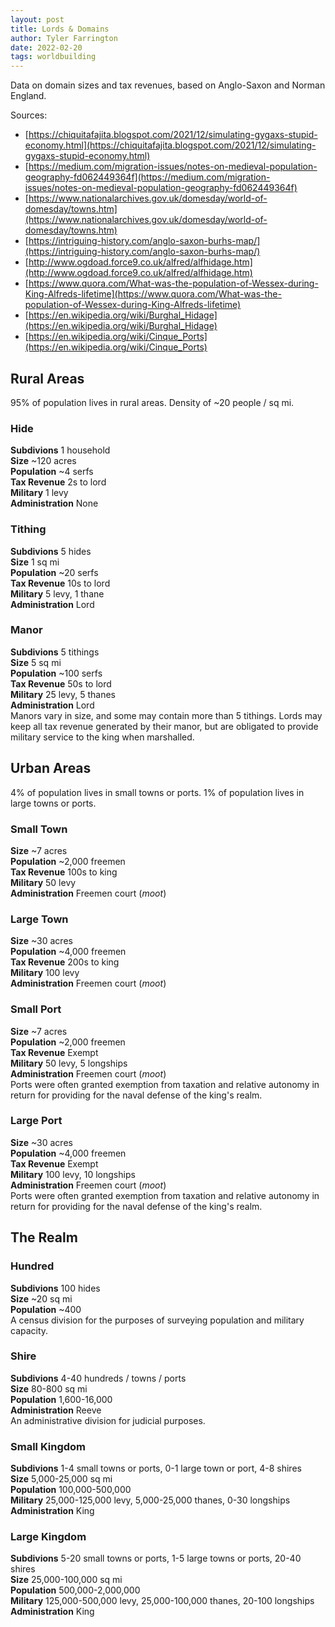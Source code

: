```yaml
---
layout: post
title: Lords & Domains
author: Tyler Farrington
date: 2022-02-20
tags: worldbuilding
---
```


Data on domain sizes and tax revenues, based on Anglo-Saxon and Norman England.

Sources:
- [https://chiquitafajita.blogspot.com/2021/12/simulating-gygaxs-stupid-economy.html](https://chiquitafajita.blogspot.com/2021/12/simulating-gygaxs-stupid-economy.html)
- [https://medium.com/migration-issues/notes-on-medieval-population-geography-fd062449364f](https://medium.com/migration-issues/notes-on-medieval-population-geography-fd062449364f)
- [https://www.nationalarchives.gov.uk/domesday/world-of-domesday/towns.htm](https://www.nationalarchives.gov.uk/domesday/world-of-domesday/towns.htm)
- [https://intriguing-history.com/anglo-saxon-burhs-map/](https://intriguing-history.com/anglo-saxon-burhs-map/)
- [http://www.ogdoad.force9.co.uk/alfred/alfhidage.htm](http://www.ogdoad.force9.co.uk/alfred/alfhidage.htm)
- [https://www.quora.com/What-was-the-population-of-Wessex-during-King-Alfreds-lifetime](https://www.quora.com/What-was-the-population-of-Wessex-during-King-Alfreds-lifetime)
- [https://en.wikipedia.org/wiki/Burghal_Hidage](https://en.wikipedia.org/wiki/Burghal_Hidage)
- [https://en.wikipedia.org/wiki/Cinque_Ports](https://en.wikipedia.org/wiki/Cinque_Ports)


## Rural Areas

95% of population lives in rural areas. Density of ~20 people / sq mi.

### Hide
**Subdivions** 1 household  
**Size** ~120 acres  
**Population** ~4 serfs  
**Tax Revenue** 2s to lord  
**Military** 1 levy  
**Administration** None  

### Tithing
**Subdivions** 5 hides  
**Size** 1 sq mi  
**Population** ~20 serfs  
**Tax Revenue** 10s to lord  
**Military** 5 levy, 1 thane  
**Administration** Lord  

### Manor
**Subdivions** 5 tithings  
**Size** 5 sq mi  
**Population** ~100 serfs  
**Tax Revenue** 50s to lord  
**Military** 25 levy, 5 thanes  
**Administration** Lord  
Manors vary in size, and some may contain more than 5 tithings. Lords may keep all tax revenue generated by their manor, but are obligated to provide military service to the king when marshalled.  

## Urban Areas

4% of population lives in small towns or ports. 1% of population lives in large towns or ports.

### Small Town
**Size** ~7 acres  
**Population** ~2,000 freemen  
**Tax Revenue** 100s to king  
**Military** 50 levy  
**Administration** Freemen court (*moot*)  

### Large Town
**Size** ~30 acres  
**Population** ~4,000 freemen  
**Tax Revenue** 200s to king  
**Military** 100 levy  
**Administration** Freemen court (*moot*)  

### Small Port
**Size** ~7 acres  
**Population** ~2,000 freemen  
**Tax Revenue** Exempt  
**Military** 50 levy, 5 longships  
**Administration** Freemen court (*moot*)  
Ports were often granted exemption from taxation and relative autonomy in return for providing for the naval defense of the king's realm.  

### Large Port
**Size** ~30 acres  
**Population** ~4,000 freemen  
**Tax Revenue** Exempt  
**Military** 100 levy, 10 longships  
**Administration** Freemen court (*moot*)  
Ports were often granted exemption from taxation and relative autonomy in return for providing for the naval defense of the king's realm.  

## The Realm

### Hundred
**Subdivions** 100 hides  
**Size** ~20 sq mi  
**Population** ~400  
A census division for the purposes of surveying population and military capacity.  

### Shire
**Subdivions** 4-40 hundreds / towns / ports  
**Size** 80-800 sq mi  
**Population** 1,600-16,000  
**Administration** Reeve  
An administrative division for judicial purposes.  

### Small Kingdom
**Subdivions** 1-4 small towns or ports, 0-1 large town or port, 4-8 shires  
**Size** 5,000-25,000 sq mi  
**Population** 100,000-500,000  
**Military** 25,000-125,000 levy, 5,000-25,000 thanes, 0-30 longships  
**Administration** King  

### Large Kingdom
**Subdivions** 5-20 small towns or ports, 1-5 large towns or ports, 20-40 shires  
**Size** 25,000-100,000 sq mi  
**Population** 500,000-2,000,000  
**Military** 125,000-500,000 levy, 25,000-100,000 thanes, 20-100 longships  
**Administration** King  
